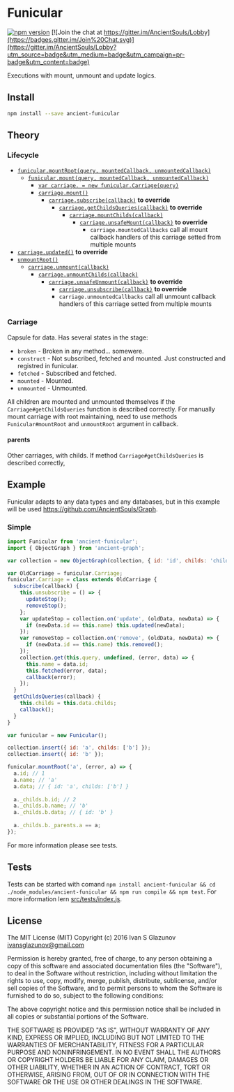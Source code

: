 # Funicular

[![npm version](https://badge.fury.io/js/ancient-funicular.svg)](https://badge.fury.io/js/ancient-funicular)
[![Join the chat at https://gitter.im/AncientSouls/Lobby](https://badges.gitter.im/Join%20Chat.svg)](https://gitter.im/AncientSouls/Lobby?utm_source=badge&utm_medium=badge&utm_campaign=pr-badge&utm_content=badge)

Executions with mount, unmount and update logics.

## Install

```bash
npm install --save ancient-funicular
```

## Theory

### Lifecycle

* [`funicular.mountRoot(query, mountedCallback, unmountedCallback)`](https://ancientsouls.github.io/Funicular/Funicular.html#mountRoot)
  * [`funicular.mount(query, mountedCallback, unmountedCallback)`](https://ancientsouls.github.io/Funicular/Funicular.html#mount)
    * [`var carriage. = new funicular.Carriage(query)`](https://ancientsouls.github.io/Funicular/Carriage.html)
    * [`carriage.mount()`](https://ancientsouls.github.io/Funicular/Carriage.html#mount)
      * [`carriage.subscribe(callback)`](https://ancientsouls.github.io/Funicular/Carriage.html#subscribe) **to override**
        * [`carriage.getChildsQueries(callback)`](https://ancientsouls.github.io/Funicular/Carriage.html#getChildsQueries) **to override**
          * [`carriage.mountChilds(callback)`](https://ancientsouls.github.io/Funicular/Carriage.html#mountChilds)
            * [`carriage.unsafeMount(callback)`](https://ancientsouls.github.io/Funicular/Carriage.html#unsafeMount) **to override**
              * `carriage.mountedCallbacks` call all mount callback handlers of this carriage setted from multiple mounts
* [`carriage.updated()`](https://ancientsouls.github.io/Funicular/Carriage.html#updated) **to override**
* [`unmountRoot()`](https://ancientsouls.github.io/Funicular/Carriage.html#mountRoot)
  * [`carriage.unmount(callback)`](https://ancientsouls.github.io/Funicular/Carriage.html#unmount)
    * [`carriage.unmountChilds(callback)`](https://ancientsouls.github.io/Funicular/Carriage.html#unmountChilds)
      * [`carriage.unsafeUnmount(callback)`](https://ancientsouls.github.io/Funicular/Carriage.html#unsafeUnmount) **to override**
        * [`carriage.unsubscribe(callback)`](https://ancientsouls.github.io/Funicular/Carriage.html#subscribe) **to override**
        * `carriage.unmountedCallbacks` call all unmount callback handlers of this carriage setted from multiple mounts

### Carriage
Capsule for data.
Has several states in the stage:

 * `broken` - Broken in any method... somewere.
 * `construct` - Not subscribed, fetched and mounted. Just constructed and registred in funicular.
 * `fetched` - Subscribed and fetched.
 * `mounted` - Mounted.
 * `unmounted` - Unmounted.

All children are mounted and unmounted themselves if the `Carriage#getChildsQueries` function is described correctly.
For manually mount carriage with root maintaining, need to use methods `Funicular#mountRoot` and `unmountRoot` argument in callback.

#### parents

Other carriages, with childs. If method `Carriage#getChildsQueries` is described correctly, 

## Example

Funicular adapts to any data types and any databases, but in this example will be used https://github.com/AncientSouls/Graph.

### Simple

```js
import Funicular from 'ancient-funicular';
import { ObjectGraph } from 'ancient-graph';

var collection = new ObjectGraph(collection, { id: 'id', childs: 'childs', });

var OldCarriage = funicular.Carriage;
funicular.Carriage = class extends OldCarriage {
  subscribe(callback) {
    this.unsubscribe = () => {
      updateStop();
      removeStop();
    };
    var updateStop = collection.on('update', (oldData, newData) => {
      if (newData.id == this.name) this.updated(newData);
    });
    var removeStop = collection.on('remove', (oldData, newData) => {
      if (newData.id == this.name) this.removed();
    });
    collection.get(this.query, undefined, (error, data) => {
      this.name = data.id;
      this.fetched(error, data);
      callback(error);
    });
  }
  getChildsQueries(callback) {
    this.childs = this.data.childs;
    callback();
  }
}

var funicular = new Funicular();

collection.insert({ id: 'a', childs: ['b'] });
collection.insert({ id: 'b' });

funicular.mountRoot('a', (error, a) => {
  a.id; // 1
  a.name; // 'a'
  a.data; // { id: 'a', childs: ['b'] }
  
  a._childs.b.id; // 2
  a._childs.b.name; // 'b'
  a._childs.b.data; // { id: 'b' }
  
  a._childs.b._parents.a == a;
});
```

For more information please see tests.

## Tests

Tests can be started with comand `npm install ancient-funicular && cd ./node_modules/ancient-funicular && npm run compile && npm test`. For more information lern [src/tests/index.js](https://github.com/AncientSouls/Funicular/blob/master/src/tests/index.js).

## License

The MIT License (MIT)
Copyright (c) 2016 Ivan S Glazunov <ivansglazunov@gmail.com>

Permission is hereby granted, free of charge, to any person obtaining a copy of this software and associated documentation files (the "Software"), to deal in the Software without restriction, including without limitation the rights to use, copy, modify, merge, publish, distribute, sublicense, and/or sell copies of the Software, and to permit persons to whom the Software is furnished to do so, subject to the following conditions:

The above copyright notice and this permission notice shall be included in all copies or substantial portions of the Software.

THE SOFTWARE IS PROVIDED "AS IS", WITHOUT WARRANTY OF ANY KIND, EXPRESS OR IMPLIED, INCLUDING BUT NOT LIMITED TO THE WARRANTIES OF MERCHANTABILITY, FITNESS FOR A PARTICULAR PURPOSE AND NONINFRINGEMENT. IN NO EVENT SHALL THE AUTHORS OR COPYRIGHT HOLDERS BE LIABLE FOR ANY CLAIM, DAMAGES OR OTHER LIABILITY, WHETHER IN AN ACTION OF CONTRACT, TORT OR OTHERWISE, ARISING FROM, OUT OF OR IN CONNECTION WITH THE SOFTWARE OR THE USE OR OTHER DEALINGS IN THE SOFTWARE.
